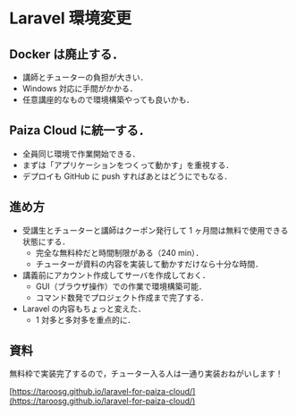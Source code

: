 # Laravel 環境変更

## Docker は廃止する．

- 講師とチューターの負担が大きい．
- Windows 対応に手間がかかる．
- 任意講座的なもので環境構築やっても良いかも．

## Paiza Cloud に統一する．

- 全員同じ環境で作業開始できる．
- まずは「アプリケーションをつくって動かす」を重視する．
- デプロイも GitHub に push すればあとはどうにでもなる．

## 進め方

- 受講生とチューターと講師はクーポン発行して 1 ヶ月間は無料で使用できる状態にする．
  - 完全な無料枠だと時間制限がある（240 min）．
  - チューターが資料の内容を実装して動かすだけなら十分な時間．
- 講義前にアカウント作成してサーバを作成しておく．
  - GUI（ブラウザ操作）での作業で環境構築可能．
  - コマンド数発でプロジェクト作成まで完了する．
- Laravel の内容もちょっと変えた．
  - 1 対多と多対多を重点的に．

## 資料

無料枠で実装完了するので，チューター入る人は一通り実装おねがいします！

[https://taroosg.github.io/laravel-for-paiza-cloud/](https://taroosg.github.io/laravel-for-paiza-cloud/)
